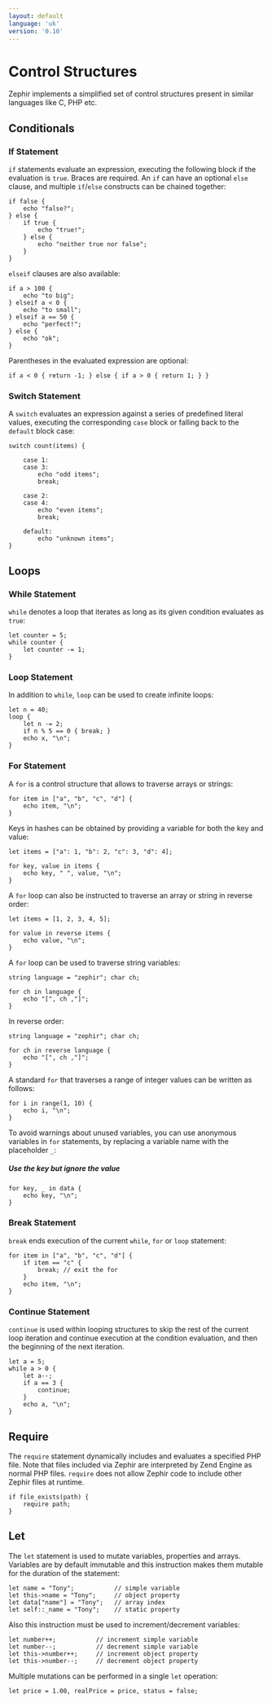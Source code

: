 ```yaml
---
layout: default
language: 'uk'
version: '0.10'
---
```


# Control Structures

Zephir implements a simplified set of control structures present in similar languages like C, PHP etc.

<a name='conditionals'></a>

## Conditionals

<a name='conditionals-if'></a>

### If Statement

`if` statements evaluate an expression, executing the following block if the evaluation is `true`. Braces are required. An `if` can have an optional `else` clause, and multiple `if`/`else` constructs can be chained together:

```zephir
if false {
    echo "false?";
} else {
    if true {
        echo "true!";
    } else {
        echo "neither true nor false";
    }
}
```

`elseif` clauses are also available:

```zephir
if a > 100 {
    echo "to big";
} elseif a < 0 {
    echo "to small";
} elseif a == 50 {
    echo "perfect!";
} else {
    echo "ok";
}
```

Parentheses in the evaluated expression are optional:

```zephir
if a < 0 { return -1; } else { if a > 0 { return 1; } }
```

<a name='conditionals-switch'></a>

### Switch Statement

A `switch` evaluates an expression against a series of predefined literal values, executing the corresponding `case` block or falling back to the `default` block case:

```zephir
switch count(items) {

    case 1:
    case 3:
        echo "odd items";
        break;

    case 2:
    case 4:
        echo "even items";
        break;

    default:
        echo "unknown items";
}
```

<a name='loops'></a>

## Loops

<a name='loops-while'></a>

### While Statement

`while` denotes a loop that iterates as long as its given condition evaluates as `true`:

```zephir
let counter = 5;
while counter {
    let counter -= 1;
}
```

<a name='loops-loop'></a>

### Loop Statement

In addition to `while`, `loop` can be used to create infinite loops:

```zephir
let n = 40;
loop {
    let n -= 2;
    if n % 5 == 0 { break; }
    echo x, "\n";
}
```

<a name='loops-for'></a>

### For Statement

A `for` is a control structure that allows to traverse arrays or strings:

```zephir
for item in ["a", "b", "c", "d"] {
    echo item, "\n";
}
```

Keys in hashes can be obtained by providing a variable for both the key and value:

```zephir
let items = ["a": 1, "b": 2, "c": 3, "d": 4];

for key, value in items {
    echo key, " ", value, "\n";
}
```

A `for` loop can also be instructed to traverse an array or string in reverse order:

```zephir
let items = [1, 2, 3, 4, 5];

for value in reverse items {
    echo value, "\n";
}
```

A `for` loop can be used to traverse string variables:

```zephir
string language = "zephir"; char ch;

for ch in language {
    echo "[", ch ,"]";
}
```

In reverse order:

```zephir
string language = "zephir"; char ch;

for ch in reverse language {
    echo "[", ch ,"]";
}
```

A standard `for` that traverses a range of integer values can be written as follows:

```zephir
for i in range(1, 10) {
    echo i, "\n";
}
```

To avoid warnings about unused variables, you can use anonymous variables in `for` statements, by replacing a variable name with the placeholder `_`:

##### Use the key but ignore the value

```zephir
for key, _ in data {
    echo key, "\n";
}
```

<a name='loops-break'></a>

### Break Statement

`break` ends execution of the current `while`, `for` or `loop` statement:

```zephir
for item in ["a", "b", "c", "d"] {
    if item == "c" {
        break; // exit the for
    }
    echo item, "\n";
}
```

<a name='loops-continue'></a>

### Continue Statement

`continue` is used within looping structures to skip the rest of the current loop iteration and continue execution at the condition evaluation, and then the beginning of the next iteration.

```zephir
let a = 5;
while a > 0 {
    let a--;
    if a == 3 {
        continue;
    }
    echo a, "\n";
}
```

<a name='require'></a>

## Require

The `require` statement dynamically includes and evaluates a specified PHP file. Note that files included via Zephir are interpreted by Zend Engine as normal PHP files. `require` does not allow Zephir code to include other Zephir files at runtime.

```zephir
if file_exists(path) {
    require path;
}
```

<a name='let'></a>

## Let

The `let` statement is used to mutate variables, properties and arrays. Variables are by default immutable and this instruction makes them mutable for the duration of the statement:

```zephir
let name = "Tony";           // simple variable
let this->name = "Tony";     // object property
let data["name"] = "Tony";   // array index
let self::_name = "Tony";    // static property
```

Also this instruction must be used to increment/decrement variables:

```zephir
let number++;           // increment simple variable
let number--;           // decrement simple variable
let this->number++;     // increment object property
let this->number--;     // decrement object property
```

Multiple mutations can be performed in a single `let` operation:

```zephir
let price = 1.00, realPrice = price, status = false;
```
